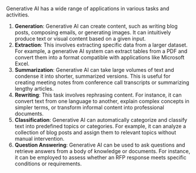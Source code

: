 Generative AI has a wide range of applications in various tasks and activities. 




1. **Generation**: Generative AI can create content, such as writing blog posts, composing emails, or generating images. It can intuitively produce text or visual content based on a given input.
2. **Extraction**: This involves extracting specific data from a larger dataset. For example, a generative AI system can extract tables from a PDF and convert them into a format compatible with applications like Microsoft Excel.
3. **Summarization**: Generative AI can take large volumes of text and condense it into shorter, summarized versions. This is useful for creating meeting notes from conference call transcripts or summarizing lengthy articles.
4. **Rewriting**: This task involves rephrasing content. For instance, it can convert text from one language to another, explain complex concepts in simpler terms, or transform informal content into professional documents.
5. **Classification**: Generative AI can automatically categorize and classify text into predefined topics or categories. For example, it can analyze a collection of blog posts and assign them to relevant topics without manual intervention.
6. **Question Answering**: Generative AI can be used to ask questions and retrieve answers from a body of knowledge or documents. For instance, it can be employed to assess whether an RFP response meets specific conditions or requirements.